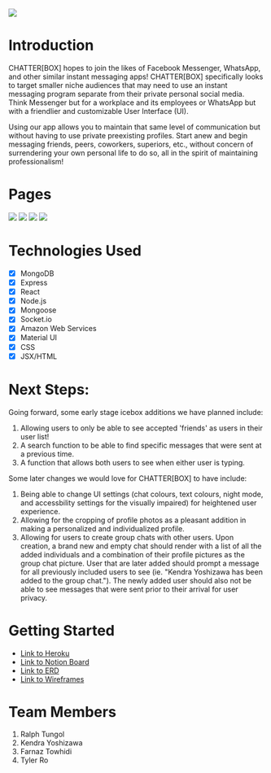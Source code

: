 # <img src="https://i.imgur.com/18SZnto.png">

# Introduction 
CHATTER[BOX] hopes to join the likes of Facebook Messenger, WhatsApp, and other similar instant messaging apps! CHATTER[BOX] specifically looks to target smaller niche audiences that may need to use an instant messaging program separate from their private personal social media. Think Messenger but for a workplace and its employees or WhatsApp but with a friendlier and customizable User Interface (UI). 

Using our app allows you to maintain that same level of communication but without having to use private preexisting profiles. Start anew and begin messaging friends, peers, coworkers, superiors, etc., without concern of surrendering your own personal life to do so, all in the spirit of maintaining professionalism! 

# Pages

<img src="https://ga-chatterbox.s3.ca-central-1.amazonaws.com/login.png">

<img src="https://ga-chatterbox.s3.ca-central-1.amazonaws.com/signup.png">

<img src="https://ga-chatterbox.s3.ca-central-1.amazonaws.com/profileUpdate.png">

<img src="https://ga-chatterbox.s3.ca-central-1.amazonaws.com/Screen+Shot+2022-12-09+at+2.07.40+AM.png">

# Technologies Used
- [X] MongoDB
- [X] Express
- [X] React
- [X] Node.js
- [X] Mongoose
- [X] Socket.io 
- [X] Amazon Web Services
- [X] Material UI
- [X] CSS
- [X] JSX/HTML

# Next Steps:

Going forward, some early stage icebox additions we have planned include:

1. Allowing users to only be able to see accepted 'friends' as users in their user list!
2. A search function to be able to find specific messages that were sent at a previous time.
3. A function that allows both users to see when either user is typing.

Some later changes we would love for CHATTER[BOX] to have include:

1. Being able to change UI settings (chat colours, text colours, night mode, and accessbility settings for the visually impaired) for heightened user experience.
2. Allowing for the cropping of profile photos as a pleasant addition in making a personalized and individualized profile.
3. Allowing for users to create group chats with other users. Upon creation, a brand new and empty chat should render with a list of all the added individuals and a combination of their profile pictures as the group chat picture. User that are later added should prompt a message for all previously included users to see (ie. "Kendra Yoshizawa has been added to the group chat."). The newly added user should also not be able to see messages that were sent prior to their arrival for user privacy.

# Getting Started 

- [Link to Heroku](https://chatterbox-sei-55.herokuapp.com/)
- [Link to Notion Board](https://www.notion.so/Project-4-116573c35df34573aec91b1e92c04118)
- [Link to ERD](https://lucid.app/lucidchart/a4f7bc41-de4d-4864-b5cb-280d8ba4388d/edit?viewport_loc=357%2C-530%2C939%2C1075%2C0_0&invitationId=inv_5697f7c8-49fa-4ec2-917e-00c9753884d3)
- [Link to Wireframes](https://www.figma.com/file/sokWtK9ITMAuoRqUsckBqL/Daily-UI-013%2C-Direct-Messaging-(Community)?node-id=125%3A237&t=IMPmfOoZNcz5d72m-1)

# Team Members
1. Ralph Tungol
2. Kendra Yoshizawa
3. Farnaz Towhidi
4. Tyler Ro
